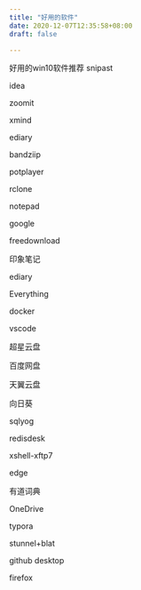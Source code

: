 ```yaml
---
title: "好用的软件"
date: 2020-12-07T12:35:58+08:00
draft: false

---
```


好用的win10软件推荐
snipast

idea

zoomit

xmind

ediary

bandziip

potplayer

rclone

notepad

google

freedownload

印象笔记

ediary

Everything

docker

vscode

超星云盘

百度网盘

天翼云盘

向日葵

sqlyog

redisdesk

xshell-xftp7

edge

有道词典

OneDrive

typora

stunnel+blat

github desktop

firefox

